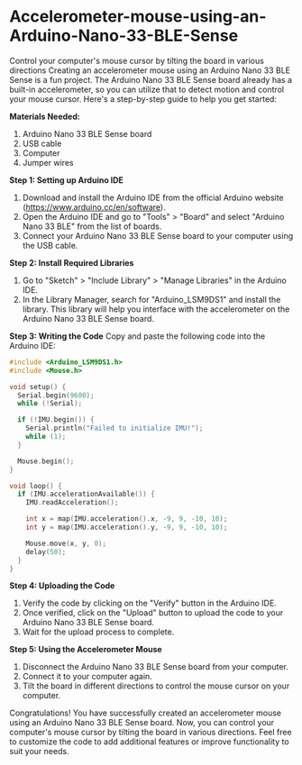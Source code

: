 # Accelerometer-mouse-using-an-Arduino-Nano-33-BLE-Sense
Control your computer's mouse cursor by tilting the board in various directions
Creating an accelerometer mouse using an Arduino Nano 33 BLE Sense is a fun project. The Arduino Nano 33 BLE Sense board already has a built-in accelerometer, so you can utilize that to detect motion and control your mouse cursor. Here's a step-by-step guide to help you get started:

**Materials Needed:**
1. Arduino Nano 33 BLE Sense board
2. USB cable
3. Computer
4. Jumper wires

**Step 1: Setting up Arduino IDE**
1. Download and install the Arduino IDE from the official Arduino website (https://www.arduino.cc/en/software).
2. Open the Arduino IDE and go to "Tools" > "Board" and select "Arduino Nano 33 BLE" from the list of boards.
3. Connect your Arduino Nano 33 BLE Sense board to your computer using the USB cable.

**Step 2: Install Required Libraries**
1. Go to "Sketch" > "Include Library" > "Manage Libraries" in the Arduino IDE.
2. In the Library Manager, search for "Arduino_LSM9DS1" and install the library. This library will help you interface with the accelerometer on the Arduino Nano 33 BLE Sense board.

**Step 3: Writing the Code**
Copy and paste the following code into the Arduino IDE:

```cpp
#include <Arduino_LSM9DS1.h>
#include <Mouse.h>

void setup() {
  Serial.begin(9600);
  while (!Serial);

  if (!IMU.begin()) {
    Serial.println("Failed to initialize IMU!");
    while (1);
  }

  Mouse.begin();
}

void loop() {
  if (IMU.accelerationAvailable()) {
    IMU.readAcceleration();

    int x = map(IMU.acceleration().x, -9, 9, -10, 10);
    int y = map(IMU.acceleration().y, -9, 9, -10, 10);

    Mouse.move(x, y, 0);
    delay(50);
  }
}
```

**Step 4: Uploading the Code**
1. Verify the code by clicking on the "Verify" button in the Arduino IDE.
2. Once verified, click on the "Upload" button to upload the code to your Arduino Nano 33 BLE Sense board.
3. Wait for the upload process to complete.

**Step 5: Using the Accelerometer Mouse**
1. Disconnect the Arduino Nano 33 BLE Sense board from your computer.
2. Connect it to your computer again.
3. Tilt the board in different directions to control the mouse cursor on your computer.

Congratulations! You have successfully created an accelerometer mouse using an Arduino Nano 33 BLE Sense board. Now, you can control your computer's mouse cursor by tilting the board in various directions. Feel free to customize the code to add additional features or improve functionality to suit your needs.
